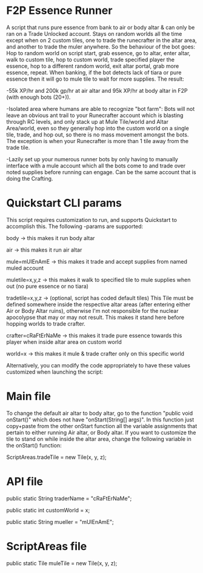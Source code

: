 # F2P Essence Runner


A script that runs pure essence from bank to air or body altar & can only be ran on a Trade Unlocked account. Stays on random worlds all the time except when on 2 custom tiles, one to trade the runecrafter in the altar area, and another to trade the muler anywhere. So the behaviour of the bot goes: Hop to random world on script start, grab essence, go to altar, enter altar, walk to custom tile, hop to custom world, trade specified player the essence, hop to a different random world, exit altar portal, grab more essence, repeat. When banking, if the bot detects lack of tiara or pure essence then it will go to mule tile to wait for more supplies. The result: 

-55k XP/hr and 200k gp/hr at air altar and 95k XP/hr at body altar in F2P (with enough bots (20+)).

-Isolated area where humans are able to recognize "bot farm": Bots will not leave an obvious ant trail to your Runecrafter account which is blasting through RC levels, and only stack up at Mule Tile/world and Altar Area/world, even so they generally hop into the custom world on a single tile, trade, and hop out, so there is no mass movement amongst the bots. The exception is when your Runecrafter is more than 1 tile away from the trade tile.

-Lazily set up your numerous runner bots by only having to manually interface with a mule account which all the bots come to and trade over noted supplies before running can engage. Can be the same account that is doing the Crafting.


# Quickstart CLI params

This script requires customization to run, and supports Quickstart to accomplish this. The following -params are supported:

body  -> this makes it run body altar

air  -> this makes it run air altar

mule=mUlEnAmE  -> this makes it trade and accept supplies from named muled account

muletile=x,y,z  -> this makes it walk to specified tile to mule supplies when out (no pure essence or no tiara)

tradetile=x,y,z  -> (optional, script has coded default tiles) This Tile must be defined somewhere inside the respective altar areas (after entering either Air or Body Altar ruins), otherwise I'm not responsible for the nuclear apocolypse that may or may not result. This makes it stand here before hopping worlds to trade crafter.

crafter=cRaFtErNaMe  -> this makes it trade pure essence towards this player when inside altar area on custom world

world=x  -> this makes it mule & trade crafter only on this specific world


Alternatively, you can modify the code appropriately to have these values customized when launching the script:

# Main file

To change the default air altar to body altar, go to the function "public void onStart()" which does not have "onStart(String[] args)". In this function just copy+paste from the other onStart function all the variable assignments that pertain to either running Air altar, or Body altar. If you want to customize the tile to stand on while inside the altar area, change the following variable in the onStart() function:

ScriptAreas.tradeTile = new Tile(x, y, z);

# API file

public static String traderName = "cRaFtErNaMe";

public static int customWorld = x;

public static String mueller = "mUlEnAmE";

# ScriptAreas file

public static Tile muleTile = new Tile(x, y, z);

